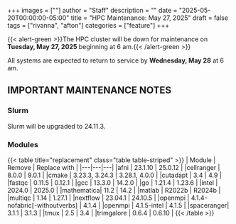 +++
images = [""]
author = "Staff"
description = ""
date = "2025-05-20T00:00:00-05:00"
title = "HPC Maintenance: May 27, 2025"
draft = false
tags = ["rivanna", "afton"]
categories = ["feature"]
+++

{{< alert-green >}}The HPC cluster will be down for maintenance on <strong>Tuesday, May 27, 2025</strong> beginning at 6 am.{{< /alert-green >}}

All systems are expected to return to service by **Wednesday, May 28** at 6 am.

## IMPORTANT MAINTENANCE NOTES

### Slurm
Slurm will be upgraded to 24.11.3.

### Modules

{{< table title="replacement" class="table table-striped" >}}
| Module | Remove | Replace with |
|---|---|---|
|afni       | 23.1.10 | 25.0.12 |
|cellranger | 8.0.0 | 9.0.1 |
|cmake      | 3.23.3, 3.24.3 | 3.28.1, 4.0.0 |
|cutadapt   | 3.4 | 4.9 |
|fastqc     | 0.11.5 | 0.12.1 |
|gcc        | 13.3.0 | 14.2.0 |
|go         | 1.21.4 | 1.23.6 |
|intel      | 2024.0 | 2025.0 |
|mathematica| 11.2 | 14.2 |
|matlab     | R2022b | R2024b |
|multiqc    | 1.14 | 1.27.1 |
|nextflow   | 23.04.1 | 24.10.5 |
|openmpi    | 4.1.4-nofabric[-withoutverbs] | 4.1.4 |
|openmpi    | 4.1.5-intel | 4.1.5 |
|spaceranger| 3.1.1 | 3.1.3 |
|tmux       | 2.5 | 3.4 |
|trimgalore | 0.6.4 | 0.6.10 |
{{< /table >}}
